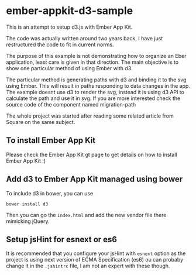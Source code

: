 ember-appkit-d3-sample
======================

This is an attempt to setup d3.js with Ember App Kit. 

The code was actually written around two years back, I have just restructured the code to fit in current norms.

The purpose of this example is not demonstrating how to organize an Eber application, least care is given in that direction. 
The main objective is to show one particular method of using Ember with d3.

The particular method is generating paths with d3 and binding it to the svg using Ember. This will result in paths responding to data changes in the app.
The example doesnt use d3 to render the svg, instead it is using d3 API to calculate the path and use it in svg. If you are more interested check the source code of the component named migration-path

The whole project was started after reading some related article from Square on the same subject.

## To install Ember App Kit

Please check the Ember App Kit gt page to get details on how to install Ember App Kit :)

## Add d3 to Ember App Kit managed using bower

To include d3 in bower, you can use
    
    bower install d3
    
Then you can go the `index.html` and add the new vendor file there mimicking jQuery.

## Setup jsHint for esnext or es6

It is recommended that you configure your jsHint with `esnext` option as the project is using next version of ECMA Specification (es6)
ou can probaby change it in the `.jshintrc` file, I am not an expert with these though.




